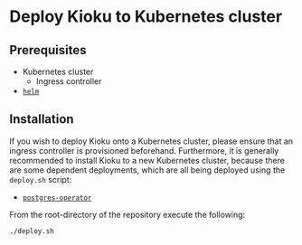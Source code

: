 # Deploy Kioku to Kubernetes cluster
## Prerequisites
- Kubernetes cluster
    - Ingress controller
- [`helm`](https://helm.sh/)

## Installation
If you wish to deploy Kioku onto a Kubernetes cluster, please ensure that an ingress controller is provisioned beforehand.
Furthermore, it is generally recommended to install Kioku to a new Kubernetes cluster, because there are some dependent deployments, which are all being deployed using the `deploy.sh` script:
- [`postgres-operator`](https://github.com/zalando/postgres-operator)

From the root-directory of the repository execute the following:

```bash
./deploy.sh
```
